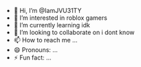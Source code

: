 - 👋 Hi, I’m @IamJVU31TY
- 👀 I’m interested in roblox gamers
- 🌱 I’m currently learning idk
- 💞️ I’m looking to collaborate on i dont know
- 📫 How to reach me ...
- 😄 Pronouns: ...
- ⚡ Fun fact: ...

<!---
IamJVU31TY/IamJVU31TY is a ✨ special ✨ repository because its `ABOUTME.md` (this file) appears on your GitHub profile.
You can click the Preview link to take a look at your changes.
--->
